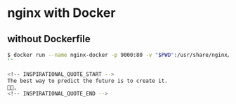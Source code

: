 # nginx with Docker

## without Dockerfile
```sh
$ docker run --name nginx-docker -p 9000:80 -v "$PWD":/usr/share/nginx/html:ro -d nginx
``

<!-- INSPIRATIONAL_QUOTE_START -->
The best way to predict the future is to create it.
🧑‍💻,
<!-- INSPIRATIONAL_QUOTE_END -->
